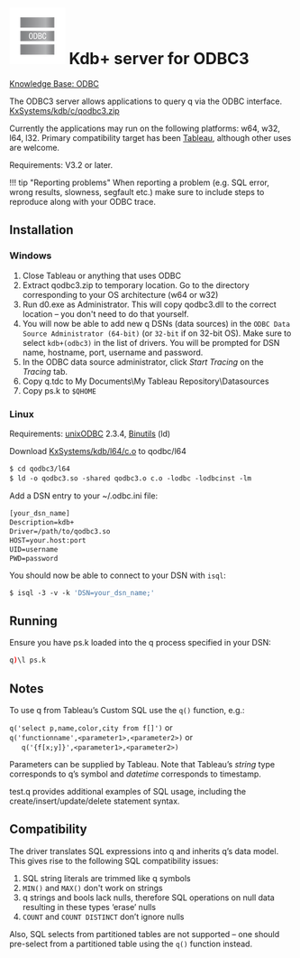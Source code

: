 # ![ODBC](img/odbc.png) Kdb+ server for ODBC3


<i class="far fa-hand-point-right"></i> [Knowledge Base: ODBC](/kb/odbc/)

The ODBC3 server allows applications to query q via the ODBC interface.  
<i class="fab fa-github"></i> [KxSystems/kdb/c/qodbc3.zip](https://github.com/KxSystems/kdb/blob/master/c/qodbc3.zip)

Currently the applications may run on the following platforms: w64, w32, l64, l32. Primary compatibility target has been [Tableau](https://www.tableau.com/), although other uses are welcome.

Requirements: V3.2 or later.

!!! tip "Reporting problems"
    When reporting a problem (e.g. SQL error, wrong results, slowness, segfault etc.) make sure to include steps to reproduce along with your ODBC trace.

## Installation

### Windows

1. Close Tableau or anything that uses ODBC
2. Extract qodbc3.zip to temporary location. Go to the directory corresponding to your OS architecture (w64 or w32)
3.  Run d0.exe as Administrator. This will copy qodbc3.dll to the correct location – you don't need to do that yourself.
4.  You will now be able to add new q DSNs (data sources) in the `ODBC Data Source Administrator (64-bit)` (or `32-bit` if on 32-bit OS). Make sure to select `kdb+(odbc3)` in the list of drivers. You will be prompted for DSN name, hostname, port, username and password.
5.  In the ODBC data source administrator, click _Start Tracing_ on the _Tracing_ tab.
6.  Copy q.tdc to My Documents\My Tableau Repository\Datasources
7.  Copy ps.k to `$QHOME`


### Linux

Requirements: [unixODBC](http://www.unixodbc.org) 2.3.4, [Binutils](https://www.gnu.org/software/binutils/) (ld)

Download <i class="fab fa-github"></i> [KxSystems/kdb/l64/c.o](https://github.com/KxSystems/kdb/blob/master/l64/c.o) to qodbc/l64
```bash
$ cd qodbc3/l64
$ ld -o qodbc3.so -shared qodbc3.o c.o -lodbc -lodbcinst -lm
```
Add a DSN entry to your ~/.odbc.ini file:
```
[your_dsn_name]
Description=kdb+
Driver=/path/to/qodbc3.so
HOST=your.host:port
UID=username
PWD=password
```
You should now be able to connect to your DSN with `isql`:
```bash
$ isql -3 -v -k 'DSN=your_dsn_name;'
```


## Running

Ensure you have ps.k loaded into the q process specified in your DSN:
```q
q)\l ps.k
```


## Notes

To use q from Tableau’s Custom SQL use the `q()` function, e.g.:

`q('select p,name,color,city from f[]')` or  
`q('functionname',<parameter1>,<parameter2>)` or  
`   q('{f[x;y]}',<parameter1>,<parameter2>)`

Parameters can be supplied by Tableau. Note that Tableau’s _string_ type corresponds to q’s symbol and _datetime_ corresponds to timestamp.

test.q provides additional examples of SQL usage, including the create/insert/update/delete statement syntax.


## Compatibility

The driver translates SQL expressions into q and inherits q’s data model. This gives rise to the following SQL compatibility issues:

1.  SQL string literals are trimmed like q symbols
2.  `MIN()` and `MAX()` don't work on strings
3.  q strings and bools lack nulls, therefore SQL operations on null data resulting in these types ‘erase’ nulls
4.  `COUNT` and `COUNT DISTINCT` don’t ignore nulls

Also, SQL selects from partitioned tables are not supported – one should pre-select from a partitioned table using the `q()` function instead.
